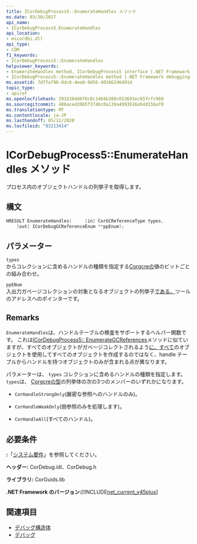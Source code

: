 ```yaml
---
title: ICorDebugProcess5::EnumerateHandles メソッド
ms.date: 03/30/2017
api_name:
- ICorDebugProcess5.EnumerateHandles
api_location:
- mscordbi.dll
api_type:
- COM
f1_keywords:
- ICorDebugProcess5::EnumerateHandles
helpviewer_keywords:
- EnumerateHandles method, ICorDebugProcess5 interface [.NET Framework debugging]
- ICorDebugProcess5::EnumerateHandles method [.NET Framework debugging]
ms.assetid: 7d7fa796-0dc6-4ee8-9d56-40166246d91d
topic_type:
- apiref
ms.openlocfilehash: 291b384d6f0c8c1404b380c653693ec65fcfc960
ms.sourcegitcommit: 488aced39b5f374bc0a139a4993616a54d15baf0
ms.translationtype: MT
ms.contentlocale: ja-JP
ms.lasthandoff: 05/12/2020
ms.locfileid: "83213414"
---
```

# <a name="icordebugprocess5enumeratehandles-method"></a>ICorDebugProcess5::EnumerateHandles メソッド
プロセス内のオブジェクトハンドルの列挙子を取得します。  
  
## <a name="syntax"></a>構文  
  
```cpp  
HRESULT EnumerateHandles(     [in] CorGCReferenceType types,  
    [out] ICorDebugGCReferenceEnum **ppEnum);  
```  
  
## <a name="parameters"></a>パラメーター  
 `types`  
 からコレクションに含めるハンドルの種類を指定する[Corgcreの](corgcreferencetype-enumeration.md)値のビットごとの組み合わせ。  
  
 `ppENum`  
 入出力ガベージコレクションの対象となるオブジェクトの列挙子[である、](icordebuggcreferenceenum-interface.md)ツールのアドレスへのポインターです。  
  
## <a name="remarks"></a>Remarks  
 `EnumerateHandles`は、ハンドルテーブルの検査をサポートするヘルパー関数です。 これは[ICorDebugProcess5:: EnumerateGCReferences](icordebugprocess5-enumerategcreferences-method.md)メソッドに似ていますが、すべてのオブジェクトがガベージコレクトされるよう[に、すべて](icordebuggcreferenceenum-interface.md)のオブジェクトを使用してすべてのオブジェクトを作成するのではなく、handle テーブルからハンドルを持つオブジェクトのみが含まれる点が異なります。  
  
 パラメーターは、 `types` コレクションに含めるハンドルの種類を指定します。 `types`は、 [Corgcreの型](corgcreferencetype-enumeration.md)の列挙体の次の3つのメンバーのいずれかになります。  
  
- `CorHandleStrongOnly`(厳密な参照へのハンドルのみ)。  
  
- `CorHandleWeakOnly`(弱参照のみを処理します)。  
  
- `CorHandleAll`(すべてのハンドル)。  
  
## <a name="requirements"></a>必要条件  
 **:**「[システム要件](../../get-started/system-requirements.md)」を参照してください。  
  
 **ヘッダー:** CorDebug.idl、CorDebug.h  
  
 **ライブラリ:** CorGuids.lib  
  
 **.NET Framework のバージョン:**[!INCLUDE[net_current_v45plus](../../../../includes/net-current-v45plus-md.md)]  
  
## <a name="see-also"></a>関連項目

- [デバッグ構造体](debugging-structures.md)
- [デバッグ](index.md)
